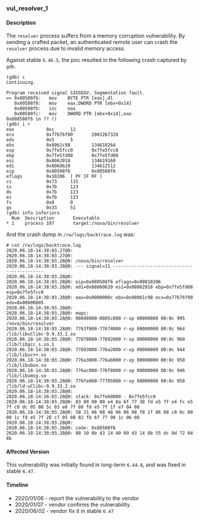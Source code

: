 ### vul_resolver_1

#### Description

The `resolver` process suffers from a memory corruption vulnerability. By sending a crafted packet, an authenticated remote user can crash the `resolver` process due to invalid memory access.

Against stable `6.46.5`, the poc resulted in the following crash captured by `gdb`.

```shell
(gdb) c
Continuing.

Program received signal SIGSEGV, Segmentation fault.
=> 0x80508f6:   mov    BYTE PTR [eax],dl
   0x80508f8:   mov    eax,DWORD PTR [ebx+0x14]
   0x80508fb:   inc    eax
   0x80508fc:   mov    DWORD PTR [ebx+0x14],eax
0x080508f6 in ?? ()
(gdb) i r
eax            0xc      12
ecx            0x77676f00       2003267328
edx            0x5      5
ebx            0x8061c98        134618264
esp            0x7fe5fcc0       0x7fe5fcc0
ebp            0x7fe5fd08       0x7fe5fd08
esi            0x8062018        134619160
edi            0x8060620        134612512
eip            0x80508f6        0x80508f6
eflags         0x10206  [ PF IF RF ]
cs             0x73     115
ss             0x7b     123
ds             0x7b     123
es             0x7b     123
fs             0x0      0
gs             0x33     51
(gdb) info inferiors
  Num  Description       Executable
* 1    process 197       target:/nova/bin/resolver                     
```

And the crash dump in `/rw/logs/backtrace.log` was:

```shell
# cat /rw/logs/backtrace.log 
2020.06.18-14:38:03.27@0: 
2020.06.18-14:38:03.27@0: 
2020.06.18-14:38:03.28@0: /nova/bin/resolver
2020.06.18-14:38:03.28@0: --- signal=11 --------------------------------------------
2020.06.18-14:38:03.28@0: 
2020.06.18-14:38:03.28@0: eip=0x080508f6 eflags=0x00010206
2020.06.18-14:38:03.28@0: edi=0x08060620 esi=0x08062018 ebp=0x7fe5fd08 esp=0x7fe5fcc0
2020.06.18-14:38:03.28@0: eax=0x0000000c ebx=0x08061c98 ecx=0x77676f00 edx=0x00000005
2020.06.18-14:38:03.28@0: 
2020.06.18-14:38:03.28@0: maps:
2020.06.18-14:38:03.28@0: 08048000-0805c000 r-xp 00000000 00:0c 995        /nova/bin/resolver
2020.06.18-14:38:03.28@0: 7763f000-77674000 r-xp 00000000 00:0c 964        /lib/libuClibc-0.9.33.2.so
2020.06.18-14:38:03.28@0: 77678000-77692000 r-xp 00000000 00:0c 960        /lib/libgcc_s.so.1
2020.06.18-14:38:03.28@0: 77693000-776a2000 r-xp 00000000 00:0c 944        /lib/libuc++.so
2020.06.18-14:38:03.28@0: 776a3000-776ab000 r-xp 00000000 00:0c 950        /lib/libubox.so
2020.06.18-14:38:03.28@0: 776ac000-776f8000 r-xp 00000000 00:0c 946        /lib/libumsg.so
2020.06.18-14:38:03.28@0: 776fe000-77705000 r-xp 00000000 00:0c 958        /lib/ld-uClibc-0.9.33.2.so
2020.06.18-14:38:03.28@0: 
2020.06.18-14:38:03.28@0: stack: 0x7fe60000 - 0x7fe5fcc0 
2020.06.18-14:38:03.28@0: 03 00 00 00 e4 8a 6f 77 38 fd e5 7f e4 fc e5 7f c0 dc 05 08 5c 03 e6 7f 08 fd e5 7f 1f e7 04 08 
2020.06.18-14:38:03.28@0: 58 21 06 08 48 06 06 08 f8 1f 06 08 c0 0c 00 00 1c fd e5 7f 28 c7 05 08 02 fb 6f 77 98 1c 06 08 
2020.06.18-14:38:03.28@0: 
2020.06.18-14:38:03.28@0: code: 0x80508f6
2020.06.18-14:38:03.28@0: 88 10 8b 43 14 40 89 43 14 8b 55 dc 8d 72 04 8b
```

#### Affected Version

This vulnerability was initially found in long-term  `6.44.6`, and was fixed in stable `6.47`.

#### Timeline

+ 2020/01/06 - report the vulnerability to the vendor
+ 2020/01/07 - vendor confirms the vulnerability
+ 2020/06/02 - vendor fix it in stable `6.47`

